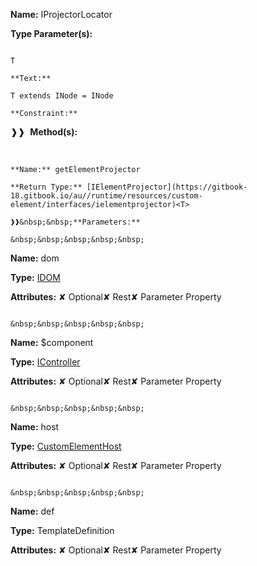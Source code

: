 **Name:** IProjectorLocator

**Type Parameter(s):**

```**Name:**

T

**Text:**

T extends INode = INode

**Constraint:**

```

❱❱&nbsp;&nbsp;**Method(s):**

&nbsp;&nbsp;&nbsp;&nbsp;&nbsp;
```
**Name:** getElementProjector

**Return Type:** [IElementProjector](https://gitbook-18.gitbook.io/au//runtime/resources/custom-element/interfaces/ielementprojector)<T>

❱❱&nbsp;&nbsp;**Parameters:**

&nbsp;&nbsp;&nbsp;&nbsp;&nbsp;
```
**Name:** dom

**Type:** [IDOM](https://gitbook-18.gitbook.io/au//runtime/dom/interfaces/idom)<T>

**Attributes:** ✘ Optional✘ Rest✘ Parameter Property

```

&nbsp;&nbsp;&nbsp;&nbsp;&nbsp;
```
**Name:** $component

**Type:** [IController](https://gitbook-18.gitbook.io/au//runtime/lifecycle/interfaces/icontroller)<T>

**Attributes:** ✘ Optional✘ Rest✘ Parameter Property

```

&nbsp;&nbsp;&nbsp;&nbsp;&nbsp;
```
**Name:** host

**Type:** [CustomElementHost](https://gitbook-18.gitbook.io/au//runtime/resources/custom-element/typealiases/customelementhost)<T>

**Attributes:** ✘ Optional✘ Rest✘ Parameter Property

```

&nbsp;&nbsp;&nbsp;&nbsp;&nbsp;
```
**Name:** def

**Type:** TemplateDefinition

**Attributes:** ✘ Optional✘ Rest✘ Parameter Property

```

```

